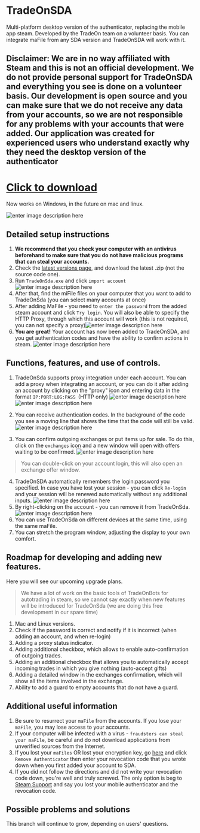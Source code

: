 # TradeOnSDA

Multi-platform desktop version of the authenticator, replacing the mobile app steam. Developed by the TradeOn team on a volunteer basis. You can integrate maFile from any SDA version and TradeOnSDA will work with it.
## Disclaimer: We are in no way affiliated with Steam and this is not an official development. We do not provide personal support for TradeOnSDA and everything you see is done on a volunteer basis. Our development is open source and you can make sure that we do not receive any data from your accounts, so we are not responsible for any problems with your accounts that were added. Our application was created for experienced users who understand exactly why they need the desktop version of the authenticator

# [Click to download](https://github.com/TradeOnSolutions/Steam-Desktop-Authenticator/releases/download/release_1_0/TradeOn.SDA.v_1_0.zip) 
Now works on Windows, in the future on mac and linux.


![enter image description here](https://img1.teletype.in/files/cd/90/cd90e028-c746-4b8e-ba50-0112e59667a6.png)

## Detailed setup instructions

 1. **We recommend that you check your computer with an antivirus beforehand to make sure that you do not have malicious programs that can steal your accounts.**
 2. Check the [latest versions page](https://github.com/TradeOnSolutions/Steam-Desktop-Authenticator/releases/latest), and download the latest .zip (not the source code one).
 3. Run `TradeOnSda.exe` and click `import account`
![enter image description here](https://img2.teletype.in/files/d3/f2/d3f2560b-9d57-4b03-a4da-6b969b2b013d.png)
 4. After that, find the miFile files on your computer that you want to add to TradeOnSda (you can select many accounts at once)
 5. After adding MaFile - you need to `enter the password` from the added steam account and click `Try login`. You will also be able to specify the HTTP Proxy, through which this account will work (this is not required, you can not specify a proxy)![enter image description here](https://img2.teletype.in/files/18/1d/181d5f24-9206-4fed-8fea-ea3645253b2c.png)
 6. **You are great!** Your account has now been added to TradeOnSDA, and you get authentication codes and have the ability to confirm actions in steam.
![enter image description here](https://img2.teletype.in/files/55/bf/55bffa75-2c27-4aaa-a638-cdefdbb97119.png)


## Functions, features, and use of controls. 

1.  TradeOnSda supports proxy integration under each account. You can add a proxy when integrating an account, or you can do it after adding an account by clicking on the "proxy" icon and entering data in the format `IP:PORT:LOG:PASS `(HTTP only) 
 ![enter image description here](https://img4.teletype.in/files/39/a8/39a87d80-6451-4216-9a95-3f3f22f6fefe.png)![enter image description here](https://img1.teletype.in/files/8e/ba/8eba6611-7e7a-4e3c-8bf6-76079428db1c.png)
		
2. You can receive authentication codes. In the background of the code you see a moving line that shows the time that the code will still be valid.
![enter image description here](https://img2.teletype.in/files/9d/9e/9d9e6e1d-2ad0-4b34-b59a-98bd273c47f8.png)
3. You can confirm outgoing exchanges or put items up for sale. To do this, click on the `exchanges` icon and a new window will open with offers waiting to be confirmed. ![enter image description here](https://img2.teletype.in/files/9a/41/9a415365-79d6-4139-816f-ecae3a62f19f.png)
>You can double-click on your account login, this will also open an exchange offer window. 
4. TradeOnSDA automatically remembers the login:password you specified. In case you have lost your session - you can click `Re-login` and your session will be renewed automatically without any additional inputs. ![enter image description here](https://img1.teletype.in/files/03/fb/03fb4a59-2b1b-44dd-9972-372b8bf61dd2.png)
5. By right-clicking on the account - you can remove it from TradeOnSda.![enter image description here](https://img2.teletype.in/files/1c/1e/1c1e540b-222d-46e1-97c3-38457c1c4526.png)
6. You can use TradeOnSda on different devices at the same time, using the same maFile.
7. You can stretch the program window, adjusting the display to your own comfort.

## Roadmap for developing and adding new features. 

Here you will see our upcoming upgrade plans. 
>We have a lot of work on the basic tools of TradeOnBots for autotrading in steam, so we cannot say exactly when new features will be introduced for TradeOnSda (we are doing this free development in our spare time)

1. Mac and Linux versions.
2. Check if the password is correct and notify if it is incorrect (when adding an account, and when re-login)
3. Adding a proxy status indicator.
4. Adding additional checkbox, which allows to enable auto-confirmation of outgoing trades.
5. Adding an additional checkbox that allows you to automatically accept incoming trades in which you give nothing (auto-accept gifts)
6. Adding a detailed window in the exchanges confirmation, which will show all the items involved in the exchange.
7. Ability to add a guard to empty accounts that do not have a guard.

## Additional useful information

1. Be sure to resurrect your `maFile` from the accounts. If you lose your `maFile`, you may lose access to your accounts.
2. If your computer will be infected with a virus - `fraudsters can steal your maFile`, be careful and do not download applications from unverified sources from the Internet. 
3. If you lost your `maFiles` OR lost your encryption key, go [here](https://store.steampowered.com/twofactor/manage) and click `Remove Authenticator` then enter your revocation code that you wrote down when you first added your account to SDA.
4. If you did not follow the directions and did not write your revocation code down, you're well and truly screwed. The only option is beg to [Steam Support](https://support.steampowered.com/) and say you lost your mobile authenticator and the revocation code.

## Possible problems and solutions

This branch will continue to grow, depending on users' questions.
